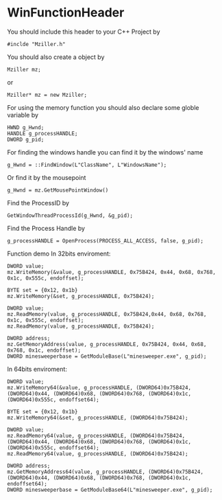 # WinFunctionHeader

You should include this header to your C++ Project by

	#inclde "Mziller.h"
	
You should also create a object by

	Mziller mz;
	
or

	Mziller* mz = new Mziller;

For using the memory function you should also declare some globle variable by

	HWND g_Hwnd;
	HANDLE g_processHANDLE;
	DWORD g_pid;

For finding the windows handle you can find it by the windows' name

	g_Hwnd = ::FindWindow(L"ClassName", L"WindowsName");
	
Or find it by the mousepoint 

	g_Hwnd = mz.GetMousePointWindow()

Find the ProcessID by

	GetWindowThreadProcessId(g_Hwnd, &g_pid);
	
Find the Process Handle by

	g_processHANDLE = OpenProcess(PROCESS_ALL_ACCESS, false, g_pid);
	
Function demo
In 32bits enviroment:

	DWORD value;
	mz.WriteMemory(&value, g_processHANDLE, 0x75B424, 0x44, 0x68, 0x768, 0x1c, 0x555c, endoffset);
	
	BYTE set = {0x12, 0x1b}
	mz.WriteMemory(&set, g_processHANDLE, 0x75B424);
	
	DWORD value;
	mz.ReadMemory(value, g_processHANDLE, 0x75B424,0x44, 0x68, 0x768, 0x1c, 0x555c, endoffset);
	mz.ReadMemory(value, g_processHANDLE, 0x75B424);
	
	DWORD address;
	mz.GetMemoryAddress(value, g_processHANDLE, 0x75B424, 0x44, 0x68, 0x768, 0x1c, endoffset);
	DWORD minesweeperbase = GetModuleBase(L"minesweeper.exe", g_pid);
	
In 64bits enviroment:

	DWORD value;
	mz.WriteMemory64(&value, g_processHANDLE, (DWORD64)0x75B424, (DWORD64)0x44, (DWORD64)0x68, (DWORD64)0x768, (DWORD64)0x1c, (DWORD64)0x555c, endoffset64);
	
	BYTE set = {0x12, 0x1b}
	mz.WriteMemory64(&set, g_processHANDLE, (DWORD64)0x75B424);
	
	DWORD value;
	mz.ReadMemory64(value, g_processHANDLE, (DWORD64)0x75B424,(DWORD64)0x44, (DWORD64)0x68, (DWORD64)0x768, (DWORD64)0x1c, (DWORD64)0x555c, endoffset64);
	mz.ReadMemory64(value, g_processHANDLE, (DWORD64)0x75B424);
	
	DWORD address;
	mz.GetMemoryAddress64(value, g_processHANDLE, (DWORD64)0x75B424, (DWORD64)0x44, (DWORD64)0x68, (DWORD64)0x768, (DWORD64)0x1c, endoffset64);
	DWORD minesweeperbase = GetModuleBase64(L"minesweeper.exe", g_pid);
	

